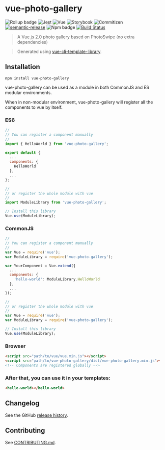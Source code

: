 # vue-photo-gallery

![Rollup badge](https://img.shields.io/badge/Rollup-^0.53.3-ff69b4.svg)
![Jest](https://img.shields.io/badge/Jest-^22.0.4-blue.svg)
![Vue](https://img.shields.io/badge/Vue-^2.5.13-brightgreen.svg)
![Storybook](https://img.shields.io/badge/Storybook-^3.3.3-ff70a3.svg)
![Commitizen](https://img.shields.io/badge/Commitizen-enabled-brightgreen.svg)
[![semantic-release](https://img.shields.io/badge/%20%20%F0%9F%93%A6%F0%9F%9A%80-semantic--release-e10079.svg)](https://github.com/semantic-release/semantic-release)
![Npm badge](https://img.shields.io/npm/v/vue-photo-gallery.svg)
[![Build Status](https://travis-ci.org/https://github.com/DroneMapp/vue-photo-gallery.svg?branch=master)](https://travis-ci.org/https://github.com/DroneMapp/vue-photo-gallery)

> A Vue.js 2.0 photo gallery based on PhotoSwipe (no extra dependencies)

> Generated using [vue-cli-template-library](https://github.com/julon/vue-cli-template-library).

## Installation
```
npm install vue-photo-gallery
```
vue-photo-gallery can be used as a module in both CommonJS and ES modular environments.

When in non-modular environment, vue-photo-gallery will register all the components to vue by itself.</p>

### ES6
```js
//
// You can register a component manually
//
import { HelloWorld } from 'vue-photo-gallery';

export default {
  ...
  components: {
    HelloWorld
  },
  ...
};

//
// or register the whole module with vue
//
import ModuleLibrary from 'vue-photo-gallery';

// Install this library
Vue.use(ModuleLibrary);
```

### CommonJS
```js
//
// You can register a component manually
//
var Vue = require('vue');
var ModuleLibrary = require('vue-photo-gallery');

var YourComponent = Vue.extend({
  ...
  components: {
    'hello-world': ModuleLibrary.HelloWorld
  },
  ...
});

//
// or register the whole module with vue
//
var Vue = require('vue');
var ModuleLibrary = require('vue-photo-gallery');

// Install this library
Vue.use(ModuleLibrary);
```

### Browser

```html
<script src="path/to/vue/vue.min.js"></script>
<script src="path/to/vue-photo-gallery/dist/vue-photo-gallery.min.js"></script>
<!-- Components are registered globally -->
```

### After that, you can use it in your templates:

```html
<hello-world></hello-world>
```

## Changelog

See the GitHub [release history](https://github.com/https://github.com/DroneMapp/vue-photo-gallery/releases).

## Contributing

See [CONTRIBUTING.md](.github/CONTRIBUTING.md).
